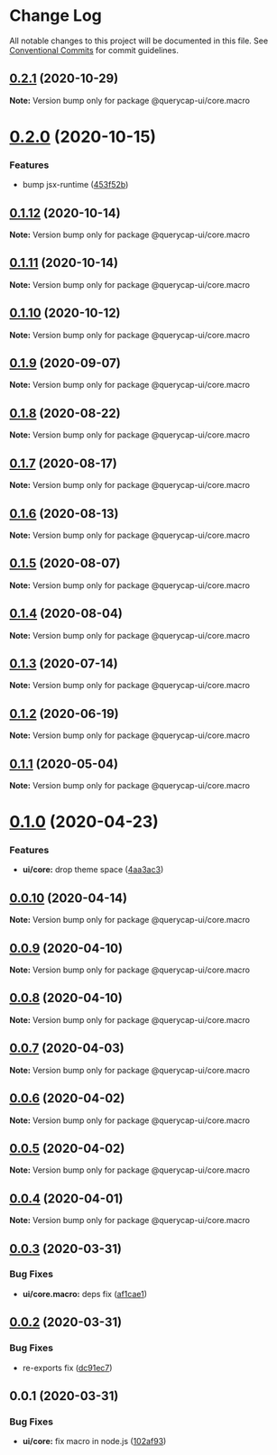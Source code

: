 # Change Log

All notable changes to this project will be documented in this file.
See [Conventional Commits](https://conventionalcommits.org) for commit guidelines.

## [0.2.1](https://github.com/querycap/webappkit/compare/@querycap-ui/core.macro@0.2.0...@querycap-ui/core.macro@0.2.1) (2020-10-29)

**Note:** Version bump only for package @querycap-ui/core.macro

# [0.2.0](https://github.com/querycap/webappkit/compare/@querycap-ui/core.macro@0.1.12...@querycap-ui/core.macro@0.2.0) (2020-10-15)

### Features

- bump jsx-runtime ([453f52b](https://github.com/querycap/webappkit/commit/453f52b4a7b0e0f987de76da08c9bbb4d39802f8))

## [0.1.12](https://github.com/querycap/webappkit/compare/@querycap-ui/core.macro@0.1.11...@querycap-ui/core.macro@0.1.12) (2020-10-14)

**Note:** Version bump only for package @querycap-ui/core.macro

## [0.1.11](https://github.com/querycap/webappkit/compare/@querycap-ui/core.macro@0.1.10...@querycap-ui/core.macro@0.1.11) (2020-10-14)

**Note:** Version bump only for package @querycap-ui/core.macro

## [0.1.10](https://github.com/querycap/webappkit/compare/@querycap-ui/core.macro@0.1.9...@querycap-ui/core.macro@0.1.10) (2020-10-12)

**Note:** Version bump only for package @querycap-ui/core.macro

## [0.1.9](https://github.com/querycap/webappkit/compare/@querycap-ui/core.macro@0.1.8...@querycap-ui/core.macro@0.1.9) (2020-09-07)

**Note:** Version bump only for package @querycap-ui/core.macro

## [0.1.8](https://github.com/querycap/webappkit/compare/@querycap-ui/core.macro@0.1.7...@querycap-ui/core.macro@0.1.8) (2020-08-22)

**Note:** Version bump only for package @querycap-ui/core.macro

## [0.1.7](https://github.com/querycap/webappkit/compare/@querycap-ui/core.macro@0.1.6...@querycap-ui/core.macro@0.1.7) (2020-08-17)

**Note:** Version bump only for package @querycap-ui/core.macro

## [0.1.6](https://github.com/querycap/webappkit/compare/@querycap-ui/core.macro@0.1.5...@querycap-ui/core.macro@0.1.6) (2020-08-13)

**Note:** Version bump only for package @querycap-ui/core.macro

## [0.1.5](https://github.com/querycap/webappkit/compare/@querycap-ui/core.macro@0.1.4...@querycap-ui/core.macro@0.1.5) (2020-08-07)

**Note:** Version bump only for package @querycap-ui/core.macro

## [0.1.4](https://github.com/querycap/webappkit/compare/@querycap-ui/core.macro@0.1.3...@querycap-ui/core.macro@0.1.4) (2020-08-04)

**Note:** Version bump only for package @querycap-ui/core.macro

## [0.1.3](https://github.com/querycap/webappkit/compare/@querycap-ui/core.macro@0.1.2...@querycap-ui/core.macro@0.1.3) (2020-07-14)

**Note:** Version bump only for package @querycap-ui/core.macro

## [0.1.2](https://github.com/querycap/webappkit/compare/@querycap-ui/core.macro@0.1.1...@querycap-ui/core.macro@0.1.2) (2020-06-19)

**Note:** Version bump only for package @querycap-ui/core.macro

## [0.1.1](https://github.com/querycap/webappkit/compare/@querycap-ui/core.macro@0.1.0...@querycap-ui/core.macro@0.1.1) (2020-05-04)

**Note:** Version bump only for package @querycap-ui/core.macro

# [0.1.0](https://github.com/querycap/webappkit/compare/@querycap-ui/core.macro@0.0.10...@querycap-ui/core.macro@0.1.0) (2020-04-23)

### Features

- **ui/core:** drop theme space ([4aa3ac3](https://github.com/querycap/webappkit/commit/4aa3ac38d3dadcb124b83ac0d8e101213f14058a))

## [0.0.10](https://github.com/querycap/webappkit/compare/@querycap-ui/core.macro@0.0.9...@querycap-ui/core.macro@0.0.10) (2020-04-14)

**Note:** Version bump only for package @querycap-ui/core.macro

## [0.0.9](https://github.com/querycap/webappkit/compare/@querycap-ui/core.macro@0.0.8...@querycap-ui/core.macro@0.0.9) (2020-04-10)

**Note:** Version bump only for package @querycap-ui/core.macro

## [0.0.8](https://github.com/querycap/webappkit/compare/@querycap-ui/core.macro@0.0.7...@querycap-ui/core.macro@0.0.8) (2020-04-10)

**Note:** Version bump only for package @querycap-ui/core.macro

## [0.0.7](https://github.com/querycap/webappkit/compare/@querycap-ui/core.macro@0.0.6...@querycap-ui/core.macro@0.0.7) (2020-04-03)

**Note:** Version bump only for package @querycap-ui/core.macro

## [0.0.6](https://github.com/querycap/webappkit/compare/@querycap-ui/core.macro@0.0.5...@querycap-ui/core.macro@0.0.6) (2020-04-02)

**Note:** Version bump only for package @querycap-ui/core.macro

## [0.0.5](https://github.com/querycap/webappkit/compare/@querycap-ui/core.macro@0.0.4...@querycap-ui/core.macro@0.0.5) (2020-04-02)

**Note:** Version bump only for package @querycap-ui/core.macro

## [0.0.4](https://github.com/querycap/webappkit/compare/@querycap-ui/core.macro@0.0.3...@querycap-ui/core.macro@0.0.4) (2020-04-01)

**Note:** Version bump only for package @querycap-ui/core.macro

## [0.0.3](https://github.com/querycap/webappkit/compare/@querycap-ui/core.macro@0.0.2...@querycap-ui/core.macro@0.0.3) (2020-03-31)

### Bug Fixes

- **ui/core.macro:** deps fix ([af1cae1](https://github.com/querycap/webappkit/commit/af1cae12917f047e256c4ef3dae414e53e62fae9))

## [0.0.2](https://github.com/querycap/webappkit/compare/@querycap-ui/core.macro@0.0.1...@querycap-ui/core.macro@0.0.2) (2020-03-31)

### Bug Fixes

- re-exports fix ([dc91ec7](https://github.com/querycap/webappkit/commit/dc91ec7983130355667eca8ce24c6dc5b0c4619e))

## 0.0.1 (2020-03-31)

### Bug Fixes

- **ui/core:** fix macro in node.js ([102af93](https://github.com/querycap/webappkit/commit/102af9372adae55c61f45221c1096658147f7e22))
